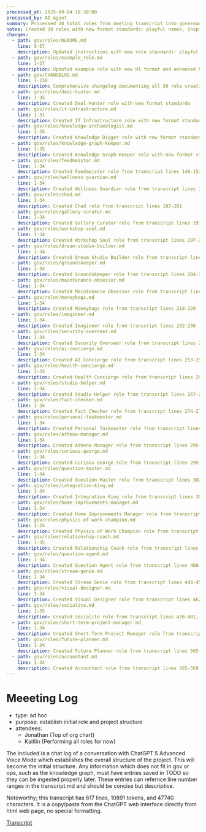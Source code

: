 ```yaml
---
processed_at: 2025-09-04 18:30:00
processed_by: AI Agent
summary: Processed 30 total roles from meeting transcript into governance role files
notes: Created 30 roles with new format standards: playful names, inspiring purposes, casual short names, proper markdown references, enhanced Processing Notes, and meaningful Additional Info sections. Updated instructions and filename sync requirements.
changes:
  - path: gov/roles/README.md
    line: 9-57
    description: Updated instructions with new role standards: playful names, inspiring purposes, filename sync requirements, enhanced Processing Notes format
  - path: gov/roles/example_role.md
    line: 1-27
    description: Updated example role with new H1 format and enhanced Processing Notes
  - path: gov/CHANGELOG.md
    line: 1-150
    description: Comprehensive changelog documenting all 30 role creations and format standardization
  - path: gov/roles/deal-hunter.md
    line: 1-35
    description: Created Deal Hunter role with new format standards
  - path: gov/roles/it-infrastructure.md
    line: 1-31
    description: Created IT Infrastructure role with new format standards
  - path: gov/roles/knowledge-archaeologist.md
    line: 1-35
    description: Created Knowledge Digger role with new format standards
  - path: gov/roles/knowledge-graph-keeper.md
    line: 1-35
    description: Created Knowledge Graph Keeper role with new format standards
  - path: gov/roles/feedmeister.md
    line: 1-34
    description: Created Feedmeister role from transcript lines 148-152
  - path: gov/roles/wellness-guardian.md
    line: 1-34
    description: Created Wellness Guardian role from transcript lines 162-166
  - path: gov/roles/chad.md
    line: 1-34
    description: Created Chad role from transcript lines 197-201
  - path: gov/roles/gallery-curator.md
    line: 1-34
    description: Created Gallery Curator role from transcript lines 197-201
  - path: gov/roles/workshop-soul.md
    line: 1-34
    description: Created Workshop Soul role from transcript lines 197-201
  - path: gov/roles/dream-studio-builder.md
    line: 1-34
    description: Created Dream Studio Builder role from transcript lines 197-201, 281-285
  - path: gov/roles/groundskeeper.md
    line: 1-34
    description: Created Groundskeeper role from transcript lines 204-208, 295-299
  - path: gov/roles/maintenance-obsessor.md
    line: 1-34
    description: Created Maintenance Obsessor role from transcript lines 211-215
  - path: gov/roles/moneybags.md
    line: 1-34
    description: Created Moneybags role from transcript lines 218-229
  - path: gov/roles/imagineer.md
    line: 1-34
    description: Created Imagineer role from transcript lines 232-236
  - path: gov/roles/security-overseer.md
    line: 1-34
    description: Created Security Overseer role from transcript lines 243-250
  - path: gov/roles/ai-concierge.md
    line: 1-34
    description: Created AI Concierge role from transcript lines 253-257
  - path: gov/roles/health-concierge.md
    line: 1-34
    description: Created Health Concierge role from transcript lines 260-264
  - path: gov/roles/studio-helper.md
    line: 1-34
    description: Created Studio Helper role from transcript lines 267-271
  - path: gov/roles/fact-checker.md
    line: 1-34
    description: Created Fact Checker role from transcript lines 274-278
  - path: gov/roles/personal-taskmaster.md
    line: 1-34
    description: Created Personal Taskmaster role from transcript lines 295-299
  - path: gov/roles/athena-manager.md
    line: 1-34
    description: Created Athena Manager role from transcript lines 295-299, 302
  - path: gov/roles/curious-george.md
    line: 1-34
    description: Created Curious George role from transcript lines 295-299
  - path: gov/roles/question-master.md
    line: 1-34
    description: Created Question Master role from transcript lines 302-306
  - path: gov/roles/integration-king.md
    line: 1-34
    description: Created Integration King role from transcript lines 302-306
  - path: gov/roles/home-improvements-manager.md
    line: 1-34
    description: Created Home Improvements Manager role from transcript lines 308-313
  - path: gov/roles/physics-of-work-champion.md
    line: 1-34
    description: Created Physics of Work Champion role from transcript lines 315-320
  - path: gov/roles/relationship-coach.md
    line: 1-35
    description: Created Relationship Coach role from transcript lines 392-398, 469-470
  - path: gov/roles/question-agent.md
    line: 1-34
    description: Created Question Agent role from transcript lines 408-425
  - path: gov/roles/stream-genie.md
    line: 1-34
    description: Created Stream Genie role from transcript lines 448-459
  - path: gov/roles/visual-designer.md
    line: 1-34
    description: Created Visual Designer role from transcript lines 462-466
  - path: gov/roles/socialite.md
    line: 1-35
    description: Created Socialite role from transcript lines 476-481, 483-487
  - path: gov/roles/short-term-project-manager.md
    line: 1-34
    description: Created Short-Term Project Manager role from transcript lines 499-515
  - path: gov/roles/future-planner.md
    line: 1-34
    description: Created Future Planner role from transcript lines 565-569
  - path: gov/roles/accountant.md
    line: 1-34
    description: Created Accountant role from transcript lines 565-569
---
```


# Meeeting Log
- type: ad hoc
- purpose: establish initial role and project structure
- attendees:
  - Jonathan (Top of org chart)
  - Kaitlin (Performing all roles for now)

The included is a chat log of a conversation with ChatGPT 5 Advanced Voice Mode which establishes the overall structure of the project.  This will become the initial structure. Any information which does not fit in gov or ops, such as the knowledge graph, must have entries saved in TODO so they can be ingested properly later. These entries can refernce line number ranges in the transcript.md and should be concise but descriptive.

Noteworthy; this transcript has 617 lines, 10891 tokens, and 47740 characters. It is a copy/paste from the ChatGPT web interface directly from html web page, no special formatting.

[Transcript](2025-09-03-initial-setup/transcript.md)